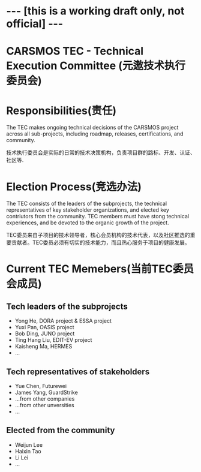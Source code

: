 # --- [this is a working draft only, not official] ---

# CARSMOS TEC - Technical Execution Committee (元遨技术执行委员会)

# Responsibilities(责任)

The TEC makes ongoing technical decisions of the CARSMOS project across all sub-projects, including roadmap, releases, certifications, and community.

技术执行委员会是实际的日常的技术决策机构，负责项目群的路标、开发、认证、社区等.

# Election Process(竞选办法)

The TEC consists of the leaders of the subprojects, the technical representatives of key stakeholder organizations, and elected key contriutors from the community. TEC members must have stong technical experiences, and be devoted to the organic growth of the project.

TEC委员来自子项目的技术领导者，核心会员机构的技术代表，以及社区推选的重要贡献者。TEC委员必须有切实的技术能力，而且热心服务于项目的健康发展。

# Current TEC Memebers(当前TEC委员会成员)

## Tech leaders of the subprojects

- Yong He, DORA project & ESSA project
- Yuxi Pan, OASIS project
- Bob Ding, JUNO project
- Ting Hang Liu, EDIT-EV project
- Kaisheng Ma, HERMES 
- ...


## Tech representatives of stakeholders

- Yue Chen, Futurewei
- James Yang, GuardStrike
- ...from other companies
- ...from other unversities
- ...

## Elected from the community

- Weijun Lee
- Haixin Tao
- Li Lei
- ...


